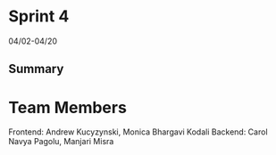 # Sprint 4
04/02-04/20
## Summary
# Team Members
Frontend: Andrew Kucyzynski, Monica Bhargavi Kodali
Backend: Carol Navya Pagolu, Manjari Misra
